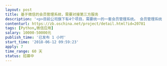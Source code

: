 ```yaml
---                
layout: post       
title: 基于微信的会员管理系统，需要对接第三方服务           
description: '<p>目前公司旗下有4个项目，需要统一的一套会员管理系统。 会员管理系统与各c端融通，提供积分、福利、商城等。  不接受个人开发者，我们这边是集团公司，欢迎有实力企业联系</p>'     
contenturl: https://zb.oschina.net/project/detail.html?id=20781      
tags: [Python,微信应用]            
salary: 10000-50000元          
publish_time: '已发布 1 小时'         
start_time: '2018-06-12 09:59:23'           
apply: 7                   
time_range: 60 天              
status: 招募中                  
---                 
```

